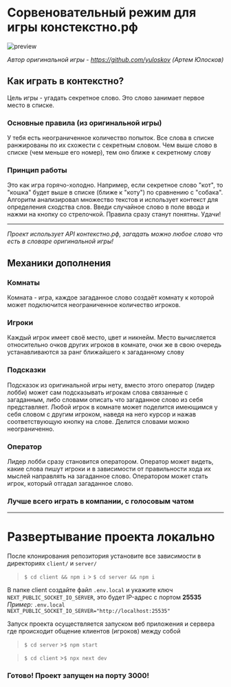 # Сорвеновательный режим для игры констекстно.рф

![preview](https://github.com/V4nden/ContextnoMultiplayer/assets/59515058/3db81c92-dc16-4660-ae87-385194181363)

_Автор оригинальной игры - https://github.com/yuloskov (Артем Юлосков)_

## Как играть в контекстно?

Цель игры - угадать секретное слово. Это слово занимает первое место в списке.

### Основные правила (из оригинальной игры)

У тебя есть неограниченное количество попыток.
Все слова в списке ранжированы по их схожести с секретным словом.
Чем выше слово в списке (чем меньше его номер), тем оно ближе к секретному слову

### Принцип работы

Это как игра горячо-холодно. Например, если секретное слово "кот", то "кошка" будет выше в списке (ближе к "коту") по сравнению с "собака".
Алгоритм анализировал множество текстов и использует контекст для определения сходства слов.
Введи случайное слово в поле ввода и нажми на кнопку со стрелочкой. Правила сразу станут понятны. Удачи!

---

_Проект использует API контекстно.рф, загадать можно любое слово что есть в словаре оригинальной игры!_

## Механики дополнения

### Комнаты

Комната - игра, каждое загаданное слово создаёт комнату к которой может подключится неограниченное количество игроков.

### Игроки

Каждый игрок имеет своё место, цвет и никнейм. Место вычисляется относительно очков других игроков в комнате, очки же в свою очередь устанавливаются за ранг ближайшего к загаданному слову

### Подсказки

Подсказок из оригинальной игры нету, вместо этого оператор (лидер лобби) может сам подсказывать игрокам слова связанные с загаданным, либо словами описать что загаданное слово из себя представляет.
Любой игрок в комнате может поделится имеющимся у себя словом с другим игроком, наведя на него курсор и нажав соответствующую кнопку на слове. Делится словами можно неограниченно.

### Оператор

Лидер лобби сразу становится оператором. Оператор может видеть, какие слова пишут игроки и в зависимости от правильности хода их мыслей направлять на загаданное слово. Оператором может стать игрок, который отгадал загаданное слово.

### Лучше всего играть в компании, с голосовым чатом

---

# Развертывание проекта локально

После клонирования репозитория установите все зависимости в директориях `client/` и `server/`

> `$ cd client && npm i` > `$ cd server && npm i`

В папке client создайте файл `.env.local` и укажите ключ `NEXT_PUBLIC_SOCKET_IO_SERVER`, это будет IP-адрес с портом **25535**
_Пример:_
`.env.local`
`NEXT_PUBLIC_SOCKET_IO_SERVER="http://localhost:25535"`

Запуск проекта осуществляется запуском веб приложения и сервера где происходит общение клиентов (игроков) между собой

> `$ cd server` >`$ npm start`

> `$ cd client` >`$ npx next dev`

### Готово! Проект запущен на порту 3000!
